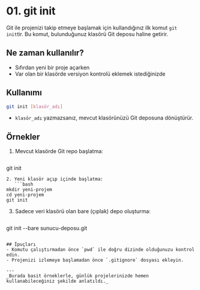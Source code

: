 # 01. git init

Git ile projenizi takip etmeye başlamak için kullandığınız ilk komut `git init`tir. Bu komut, bulunduğunuz klasörü Git deposu haline getirir.

## Ne zaman kullanılır?
- Sıfırdan yeni bir proje açarken
- Var olan bir klasörde versiyon kontrolü eklemek istediğinizde

## Kullanımı
```bash
git init [klasör_adı]
```
- `klasör_adı` yazmazsanız, mevcut klasörünüzü Git deposuna dönüştürür.

## Örnekler
1. Mevcut klasörde Git repo başlatma:
   ```bash
git init
```
2. Yeni klasör açıp içinde başlatma:
   ```bash
mkdir yeni-projem
cd yeni-projem
git init
```
3. Sadece veri klasörü olan bare (çıplak) depo oluşturma:
   ```bash
git init --bare sunucu-deposu.git
```

## İpuçları
- Komutu çalıştırmadan önce `pwd` ile doğru dizinde olduğunuzu kontrol edin.
- Projenizi izlemeye başlamadan önce `.gitignore` dosyası ekleyin.

---
_Burada basit örneklerle, günlük projelerinizde hemen kullanabileceğiniz şekilde anlatıldı._
